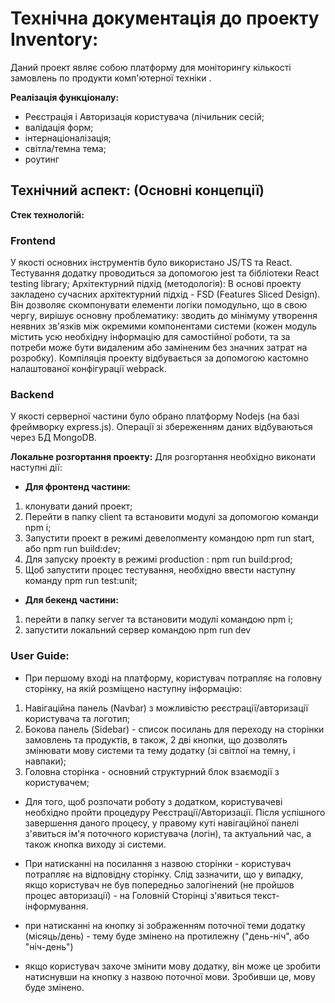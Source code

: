 # Технічна документація до проекту Inventory:
Даний проект являє собою платформу для моніторингу кількості замовлень по продукти комп'ютерної техніки .

__Реалізація функціоналу:__
- Реєстрація і Авторизація користувача (лічильник сесій;
- валідація форм;
- інтернаціоналізація;
- світла/темна тема;
- роутинг


## Технічний аспект: (Основні концепції)

**Стек технологій:**
### Frontend 
У якості основних інструментів було використано JS/TS та  React. Тестування додатку проводиться за допомогою jest та бібліотеки React testing library;
Архітектурний підхід (методологія):
В основі проекту закладено сучасних архітектурний підхід - FSD (Features Sliced Design). Він дозволяє скомпонувати елементи логіки помодульно, що в свою чергу, вирішує основну проблематику: зводить до мінімуму утворення неявних зв'язків між окремими компонентами системи (кожен модуль містить усю необхідну інформацію для самостійної роботи, та за потреби може бути видаленим або заміненим без значних затрат на розробку).
Компіляція проекту відбувається за допомогою кастомно налаштованої конфігурації webpack.

### Backend
У якості серверної частини було обрано платформу Nodejs (на базі фреймворку express.js). Операції зі збереженням даних відбуваються через БД MongoDB.

**Локальне розгортання проекту:**
Для розгортання необхідно виконати наступні дії:
- __Для фронтенд частини:__
1) клонувати даний проект;
2) Перейти в папку client та встановити модулі за допомогою команди npm і;
3) Запустити проект в режимі девелопменту командою npm run start, або npm run build:dev;
4) Для запуску проекту в режимі production : npm run build:prod;
5) Щоб запустити процес тестування, необхідно ввести наступну команду npm run test:unit;

- __Для бекенд частини:__
1) перейти в папку server та встановити модулі командою npm i;
2) запустити локальний сервер командою npm run dev

### User Guide:
- При першому вході на платформу, користувач потрапляє на головну сторінку, на якій розміщено наступну інформацію:
1) Навігаційна панель (Navbar) з можливістю реєстрації/авторизації користувача та логотип;
2) Бокова панель (Sidebar) - список посилань для переходу на сторінки замовлень та продуктів, в також, 2 дві кнопки, що дозволять змінювати мову системи та тему додатку (зі світлої на темну, і навпаки);
3)  Головна сторінка - основний структурний блок взаємодії з користувачем;

- Для того, щоб розпочати роботу з додатком, користувачеві необхідно пройти процедуру Реєстрації/Авторизації. Після успішного завершення даного процесу, у правому куті навігаційної панелі з'явиться ім'я поточного користувача (логін), та актуальний час, а також кнопка виходу зі системи.

- При натисканні на посилання з назвою сторінки - користувач потрапляє на відповідну сторінку. Слід зазначити, що у випадку, якщо користувач не був попередньо залогінений (не пройшов процес авторизації) - на Головній Сторінці з'явиться текст-інформування.

- при натисканні на кнопку зі зображенням поточної теми додатку (місяць/день) - тему буде змінено на протилежну ("день-ніч", або "ніч-день")

- якщо користувач захоче змінити мову  додатку, він може це зробити натиснувши на кнопку з назвою поточної мови. Зробивши це, мову буде змінено.

